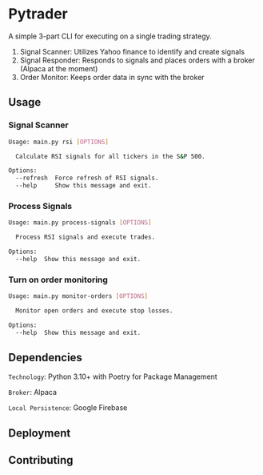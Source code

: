 # Pytrader

A simple 3-part CLI for executing on a single trading strategy.

1. Signal Scanner:  Utilizes Yahoo finance to identify and create signals
2. Signal Responder: Responds to signals and places orders with a broker (Alpaca at the moment)
3. Order Monitor: Keeps order data in sync with the broker

## Usage

### Signal Scanner
```bash
Usage: main.py rsi [OPTIONS]

  Calculate RSI signals for all tickers in the S&P 500.

Options:
  --refresh  Force refresh of RSI signals.
  --help     Show this message and exit.
```

### Process Signals
```bash
Usage: main.py process-signals [OPTIONS]

  Process RSI signals and execute trades.

Options:
  --help  Show this message and exit.
```

### Turn on order monitoring

```bash
Usage: main.py monitor-orders [OPTIONS]

  Monitor open orders and execute stop losses.

Options:
  --help  Show this message and exit.
```

## Dependencies

`Technology`: Python 3.10+ with Poetry for Package Management

`Broker`: Alpaca

`Local Persistence`: Google Firebase

## Deployment


## Contributing